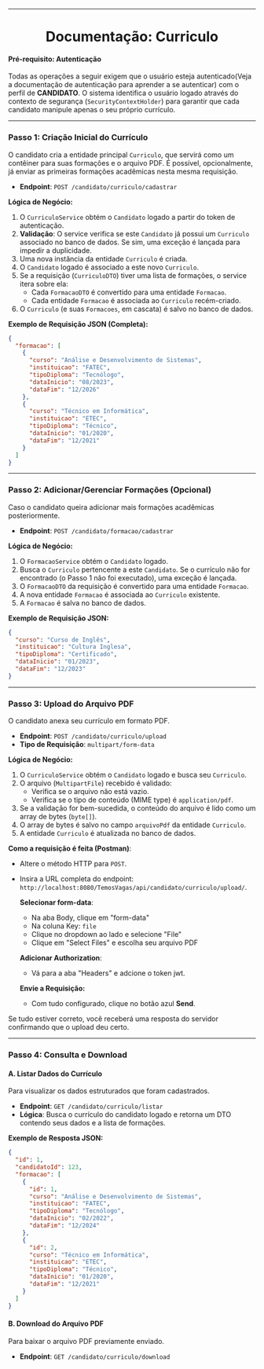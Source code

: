 <center>

***

# Documentação: Curriculo

</center>


#### **Pré-requisito: Autenticação**

Todas as operações a seguir exigem que o usuário esteja autenticado(Veja a documentação de autenticação para aprender a se autenticar) com o perfil de **CANDIDATO**. O sistema identifica o usuário logado através do contexto de segurança (`SecurityContextHolder`) para garantir que cada candidato manipule apenas o seu próprio currículo.

---

### **Passo 1: Criação Inicial do Currículo**

 O candidato cria a entidade principal `Curriculo`, que servirá como um contêiner para suas formações e o arquivo PDF. É possível, opcionalmente, já enviar as primeiras formações acadêmicas nesta mesma requisição.

*   **Endpoint**: `POST /candidato/curriculo/cadastrar`

**Lógica de Negócio:**
1.  O `CurriculoService` obtém o `Candidato` logado a partir do token de autenticação.
2.  **Validação**: O service verifica se este `Candidato` já possui um `Curriculo` associado no banco de dados. Se sim, uma exceção é lançada para impedir a duplicidade.
3.  Uma nova instância da entidade `Curriculo` é criada.
4.  O `Candidato` logado é associado a este novo `Curriculo`.
5.  Se a requisição (`CurriculoDTO`) tiver uma lista de formações, o service itera sobre ela:
    *   Cada `FormacaoDTO` é convertido para uma entidade `Formacao`.
    *   Cada entidade `Formacao` é associada ao `Curriculo` recém-criado.
6.  O `Curriculo` (e suas `Formacoes`, em cascata) é salvo no banco de dados.

**Exemplo de Requisição JSON (Completa):**
````json
{
  "formacao": [
    {
      "curso": "Análise e Desenvolvimento de Sistemas",
      "instituicao": "FATEC",
      "tipoDiploma": "Tecnólogo",
      "dataInicio": "08/2023",
      "dataFim": "12/2026"
    },
    {
      "curso": "Técnico em Informática",
      "instituicao": "ETEC",
      "tipoDiploma": "Técnico",
      "dataInicio": "01/2020",
      "dataFim": "12/2021"
    }
  ]
}
````

---

### **Passo 2: Adicionar/Gerenciar Formações (Opcional)**

Caso o candidato queira adicionar mais formações acadêmicas posteriormente.

*   **Endpoint**: `POST /candidato/formacao/cadastrar`

**Lógica de Negócio:**
1.  O `FormacaoService` obtém o `Candidato` logado.
2.  Busca o `Curriculo` pertencente a este `Candidato`. Se o currículo não for encontrado (o Passo 1 não foi executado), uma exceção é lançada.
3.  O `FormacaoDTO` da requisição é convertido para uma entidade `Formacao`.
4.  A nova entidade `Formacao` é associada ao `Curriculo` existente.
5.  A `Formacao` é salva no banco de dados.

**Exemplo de Requisição JSON:**
````json
{
  "curso": "Curso de Inglês",
  "instituicao": "Cultura Inglesa",
  "tipoDiploma": "Certificado",
  "dataInicio": "01/2023",
  "dataFim": "12/2023"
}
````

---

### **Passo 3: Upload do Arquivo PDF**

O candidato anexa seu currículo em formato PDF.

*   **Endpoint**: `POST /candidato/curriculo/upload`
*   **Tipo de Requisição**: `multipart/form-data`

**Lógica de Negócio:**
1.  O `CurriculoService` obtém o `Candidato` logado e busca seu `Curriculo`.
2.  O arquivo (`MultipartFile`) recebido é validado:
    *   Verifica se o arquivo não está vazio.
    *   Verifica se o tipo de conteúdo (MIME type) é `application/pdf`.
3.  Se a validação for bem-sucedida, o conteúdo do arquivo é lido como um array de bytes (`byte[]`).
4.  O array de bytes é salvo no campo `arquivoPdf` da entidade `Curriculo`.
5.  A entidade `Curriculo` é atualizada no banco de dados.

**Como a requisição é feita (Postman)**:
- Altere o método HTTP para `POST`.
- Insira a URL completa do endpoint: `http://localhost:8080/TemosVagas/api/candidato/curriculo/upload/`.

   **Selecionar form-data**:
   - Na aba Body, clique em "form-data"
   - Na coluna Key: `file`
   - Clique no dropdown ao lado e selecione "File"
   - Clique em "Select Files" e escolha seu arquivo PDF

   **Adicionar Authorization**:
   - Vá para a aba "Headers" e adcione o token jwt.

    **Envie a Requisição:**
    *   Com tudo configurado, clique no botão azul **Send**.

Se tudo estiver correto, você receberá uma resposta do servidor confirmando que o upload deu certo.

---

### **Passo 4: Consulta e Download**

#### **A. Listar Dados do Currículo**

Para visualizar os dados estruturados que foram cadastrados.

*   **Endpoint**: `GET /candidato/curriculo/listar`
*   **Lógica**: Busca o currículo do candidato logado e retorna um DTO contendo seus dados e a lista de formações.

**Exemplo de Resposta JSON:**
````json
{
  "id": 1,
  "candidatoId": 123,
  "formacao": [
    {
      "id": 1,
      "curso": "Análise e Desenvolvimento de Sistemas",
      "instituicao": "FATEC",
      "tipoDiploma": "Tecnólogo",
      "dataInicio": "02/2022",
      "dataFim": "12/2024"
    },
    {
      "id": 2,
      "curso": "Técnico em Informática",
      "instituicao": "ETEC",
      "tipoDiploma": "Técnico",
      "dataInicio": "01/2020",
      "dataFim": "12/2021"
    }
  ]
}
````

#### **B. Download do Arquivo PDF**

Para baixar o arquivo PDF previamente enviado.

*   **Endpoint**: `GET /candidato/curriculo/download`
